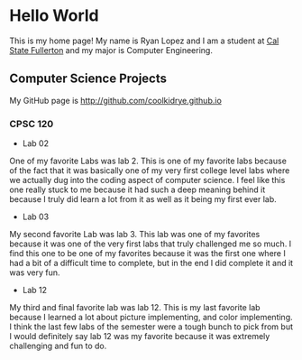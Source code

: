 # Hello World

This is my home page! My name is Ryan Lopez and I am a student at [Cal State Fullerton](http://www.fullerton.edu/) and my major is Computer Engineering.

## Computer Science Projects

My GitHub page is http://github.com/coolkidrye.github.io

### CPSC 120

* Lab 02

One of my favorite Labs was lab 2. This is one of my favorite labs because of the fact that it was basically one of my very first college level labs where we actually dug into the coding aspect of computer science. I feel like this one really stuck to me because it had such a deep meaning behind it because I truly did learn a lot from it as well as it being my first ever lab.

* Lab 03

My second favorite Lab was lab 3. This lab was one of my favorites because it was one of the very first labs that truly challenged me so much. I find this one to be one of my favorites because it was the first one where I had a bit of a difficult time to complete, but in the end I did complete it and it was very fun.

* Lab 12

My third and final favorite lab was lab 12. This is my last favorite lab because I learned a lot about picture implementing, and color implementing. I think the last few labs of the semester were a tough bunch to pick from but I would definitely say lab 12 was my favorite because it was extremely challenging and fun to do.

